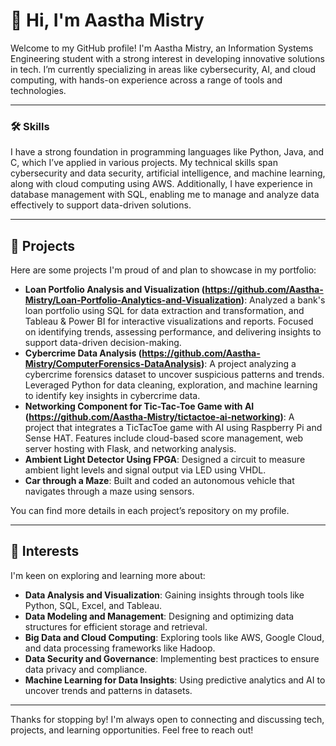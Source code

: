 # 👋 Hi, I'm Aastha Mistry

Welcome to my GitHub profile! I'm Aastha Mistry, an Information Systems Engineering student with a strong interest in developing innovative solutions in tech. I’m currently specializing in areas like cybersecurity, AI, and cloud computing, with hands-on experience across a range of tools and technologies.

---

### 🛠 Skills
I have a strong foundation in programming languages like Python, Java, and C, which I’ve applied in various projects. My technical skills span cybersecurity and data security, artificial intelligence, and machine learning, along with cloud computing using AWS. Additionally, I have experience in database management with SQL, enabling me to manage and analyze data effectively to support data-driven solutions.

---

## 🌟 Projects
Here are some projects I'm proud of and plan to showcase in my portfolio:

- **Loan Portfolio Analysis and Visualization (https://github.com/Aastha-Mistry/Loan-Portfolio-Analytics-and-Visualization)**: Analyzed a bank's loan portfolio using SQL for data extraction and transformation, and Tableau & Power BI for interactive visualizations and reports. Focused on identifying trends, assessing performance, and delivering insights to support data-driven decision-making.
- **Cybercrime Data Analysis (https://github.com/Aastha-Mistry/ComputerForensics-DataAnalysis)**: A project analyzing a cybercrime forensics dataset to uncover suspicious patterns and trends. Leveraged Python for data cleaning, exploration, and machine learning to identify key insights in cybercrime data.
- **Networking Component for Tic-Tac-Toe Game with AI (https://github.com/Aastha-Mistry/tictactoe-ai-networking)**: A project that integrates a TicTacToe game with AI using Raspberry Pi and Sense HAT. Features include cloud-based score management, web server hosting with Flask, and networking analysis.  
- **Ambient Light Detector Using FPGA**: Designed a circuit to measure ambient light levels and signal output via LED using VHDL.
- **Car through a Maze**: Built and coded an autonomous vehicle that navigates through a maze using sensors.

You can find more details in each project’s repository on my profile.

---

## 🌱 Interests
I'm keen on exploring and learning more about:
  
- **Data Analysis and Visualization**: Gaining insights through tools like Python, SQL, Excel, and Tableau.  
- **Data Modeling and Management**: Designing and optimizing data structures for efficient storage and retrieval.  
- **Big Data and Cloud Computing**: Exploring tools like AWS, Google Cloud, and data processing frameworks like Hadoop.  
- **Data Security and Governance**: Implementing best practices to ensure data privacy and compliance.  
- **Machine Learning for Data Insights**: Using predictive analytics and AI to uncover trends and patterns in datasets.  


---

Thanks for stopping by! I'm always open to connecting and discussing tech, projects, and learning opportunities. Feel free to reach out!






